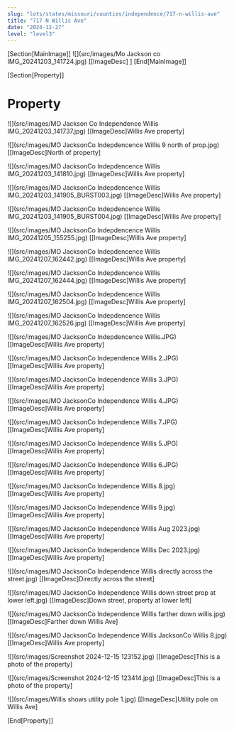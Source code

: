 ```yaml
---
slug: "lots/states/missouri/counties/independence/717-n-willis-ave"
title: "717 N Willis Ave"
date: "2024-12-27"
level: "level3"
---
```


[Section[MainImage]]
![](src/images/Mo Jackson co IMG_20241203_141724.jpg)
[[ImageDesc] ]
[End[MainImage]]

[Section[Property]]
# Property

![](src/images/MO Jackson Co Independence Willis IMG_20241203_141737.jpg)
[[ImageDesc]Willis Ave property]

![](src/images/MO JacksonCo Indepdencence Willis  9 north of prop.jpg)
[[ImageDesc]North of property]

![](src/images/MO JacksonCo Indepdencence Willis IMG_20241203_141810.jpg)
[[ImageDesc]Willis Ave property]

![](src/images/MO JacksonCo Indepdencence Willis IMG_20241203_141905_BURST003.jpg)
[[ImageDesc]Willis Ave property]

![](src/images/MO JacksonCo Indepdencence Willis IMG_20241203_141905_BURST004.jpg)
[[ImageDesc]Willis Ave property]

![](src/images/MO JacksonCo Indepdencence Willis IMG_20241205_155255.jpg)
[[ImageDesc]Willis Ave property]

![](src/images/MO JacksonCo Indepdencence Willis IMG_20241207_162442.jpg)
[[ImageDesc]Willis Ave property]

![](src/images/MO JacksonCo Indepdencence Willis IMG_20241207_162444.jpg)
[[ImageDesc]Willis Ave property]

![](src/images/MO JacksonCo Indepdencence Willis IMG_20241207_162504.jpg)
[[ImageDesc]Willis Ave property]

![](src/images/MO JacksonCo Indepdencence Willis IMG_20241207_162526.jpg)
[[ImageDesc]Willis Ave property]

![](src/images/MO JacksonCo Indepdencence Willis.JPG)
[[ImageDesc]Willis Ave property]

![](src/images/MO JacksonCo Independence Willis  2.JPG)
[[ImageDesc]Willis Ave property]

![](src/images/MO JacksonCo Independence Willis  3.JPG)
[[ImageDesc]Willis Ave property]

![](src/images/MO JacksonCo Independence Willis  4.JPG)
[[ImageDesc]Willis Ave property]

![](src/images/MO JacksonCo Independence Willis  7.JPG)
[[ImageDesc]Willis Ave property]

![](src/images/MO JacksonCo Independence Willis 5.JPG)
[[ImageDesc]Willis Ave property]

![](src/images/MO JacksonCo Independence Willis 6.JPG)
[[ImageDesc]Willis Ave property]

![](src/images/MO JacksonCo Independence Willis 8.jpg)
[[ImageDesc]Willis Ave property]

![](src/images/MO JacksonCo Independence Willis 9.jpg)
[[ImageDesc]Willis Ave property]

![](src/images/MO JacksonCo Independence Willis Aug 2023.jpg)
[[ImageDesc]Willis Ave property]

![](src/images/MO JacksonCo Independence Willis Dec 2023.jpg)
[[ImageDesc]Willis Ave property]

![](src/images/MO JacksonCo Independence Willis directly across the street.jpg)
[[ImageDesc]Directly across the street]

![](src/images/MO JacksonCo Independence Willis down street prop at lower left.jpg)
[[ImageDesc]Down street, property at lower left]

![](src/images/MO JacksonCo Independence Willis farther down willis.jpg)
[[ImageDesc]Farther down Willis Ave]

![](src/images/MO JacksonCo Independence Willis JacksonCo Willis 8.jpg)
[[ImageDesc]Willis Ave property]

![](src/images/Screenshot 2024-12-15 123152.jpg)
[[ImageDesc]This is a photo of the property]

![](src/images/Screenshot 2024-12-15 123414.jpg)
[[ImageDesc]This is a photo of the property]

![](src/images/Willis  shows utility pole 1.jpg)
[[ImageDesc]Utility pole on Willis Ave]

[End[Property]]

